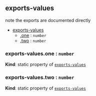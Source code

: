 <a name="module_exports-values"></a>
## exports-values
note the exports are documented directly


* [exports-values](#module_exports-values)
    * [.one](#module_exports-values.one) : <code>number</code>
    * [.two](#module_exports-values.two) : <code>number</code>

<a name="module_exports-values.one"></a>
### exports-values.one : <code>number</code>
**Kind**: static property of <code>[exports-values](#module_exports-values)</code>  
<a name="module_exports-values.two"></a>
### exports-values.two : <code>number</code>
**Kind**: static property of <code>[exports-values](#module_exports-values)</code>  
